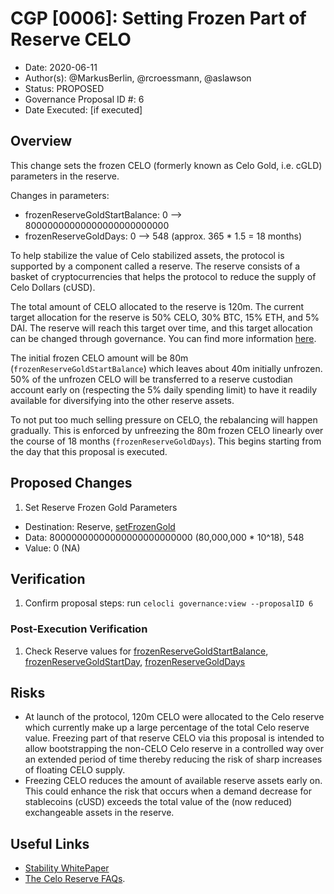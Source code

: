 # CGP [0006]: Setting Frozen Part of Reserve CELO

- Date: 2020-06-11
- Author(s): @MarkusBerlin, @rcroessmann, @aslawson
- Status: PROPOSED
- Governance Proposal ID #: 6
- Date Executed: [if executed]

## Overview
This change sets the frozen CELO (formerly known as Celo Gold, i.e. cGLD) parameters in the reserve.

Changes in parameters:

- frozenReserveGoldStartBalance: 0 --> 80000000000000000000000000
- frozenReserveGoldDays: 0 --> 548 (approx. 365 * 1.5 = 18 months)

To help stabilize the value of Celo stabilized assets, the protocol is supported by a component called a reserve. The reserve consists of a basket of cryptocurrencies that helps the protocol to reduce the supply of Celo Dollars (cUSD).

The total amount of CELO allocated to the reserve is 120m. The current target allocation for the reserve is 50% CELO, 30% BTC, 15% ETH, and 5% DAI. The reserve will reach this target over time, and this target allocation can be changed through governance. You can find more information [here](https://medium.com/celoorg/the-celo-reserve-faqs-f3f7cbb1991f). 

The initial frozen CELO amount will be 80m (`frozenReserveGoldStartBalance`) which leaves about 40m initially unfrozen. 50% of the unfrozen CELO will be transferred to a reserve custodian account early on (respecting the 5% daily spending limit) to have it readily available for diversifying into the other reserve assets.

To not put too much selling pressure on CELO, the rebalancing will happen gradually.  This is enforced by unfreezing the 80m frozen CELO linearly over the course of 18 months (`frozenReserveGoldDays`).  This begins starting from the day that this proposal is executed.


## Proposed Changes

1. Set Reserve Frozen Gold Parameters
 - Destination: Reserve, [setFrozenGold](https://github.com/celo-org/celo-monorepo/blob/de09a44f5ea2c2116506a6b3d05dcaaef92d4fad/packages/protocol/contracts/stability/Reserve.sol#L153)
 - Data: 80000000000000000000000000 (80,000,000 * 10^18), 548
 - Value: 0 (NA)

## Verification

1. Confirm proposal steps: run `celocli governance:view --proposalID 6`

### Post-Execution Verification

1. Check Reserve values for [frozenReserveGoldStartBalance](https://github.com/celo-org/celo-monorepo/blob/de09a44f5ea2c2116506a6b3d05dcaaef92d4fad/packages/protocol/contracts/stability/Reserve.sol#L44), [frozenReserveGoldStartDay](https://github.com/celo-org/celo-monorepo/blob/de09a44f5ea2c2116506a6b3d05dcaaef92d4fad/packages/protocol/contracts/stability/Reserve.sol#L45), [frozenReserveGoldDays](https://github.com/celo-org/celo-monorepo/blob/de09a44f5ea2c2116506a6b3d05dcaaef92d4fad/packages/protocol/contracts/stability/Reserve.sol#L46)

## Risks

- At launch of the protocol, 120m CELO were allocated to the Celo reserve which currently make up a large percentage of the total Celo reserve value. Freezing part of that reserve CELO via this proposal is intended to allow bootstrapping the non-CELO Celo reserve in a controlled way over an extended period of time thereby reducing the risk of sharp increases of floating CELO supply.
- Freezing CELO reduces the amount of available reserve assets early on.  This could enhance the risk that occurs when a demand decrease for stablecoins (cUSD) exceeds the total value of the (now reduced) exchangeable assets in the reserve.

## Useful Links

* [Stability WhitePaper](https://celo.org/papers/Celo_Stability_Analysis.pdf)
* [The Celo Reserve FAQs](https://medium.com/celoorg/the-celo-reserve-faqs-f3f7cbb1991f). 
